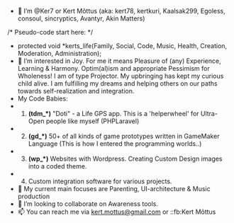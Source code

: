- 👋 I’m @Ker7 or Kert Mõttus (aka: kert78, kertkuri, Kaalsak299, Egoless, consoul, sincryptics, Avantyr, Akin Matters)

/* Pseudo-code start here: */
- protected void *kerts_life(Family, Social, Code, Music, Health, Creation, Moderation, Administration);
- 👀 I’m interested in Joy. For me it means Pleasure of (any) Experience, Learning & Harmony.
      Optim(al)ism and appropriate Pessimism for Wholeness!
      I am of type Projector. My upbringing has kept my curious child alive.
      I am fulfilling my dreams and helping others on our paths towards self-realization and integration.
-    My Code Babies:
-    1) **(tdm_*)** "Doti" - a Life GPS app. This is a 'helperwheel' for Ultra-Open people like myself (PHPLaravel)
-    2) **(gd_*)** 50+ of all kinds of game prototypes written in GameMaker Language (This is how I entered the programming worlds..)
-    3) **(wp_*)** Websites with Wordpress. Creating Custom Design images into a coded theme.
-    4) Custom integration software for various projects.
- 🌱 My current main focuses are Parenting, UI-architecture & Music production
- 💞️ I’m looking to collaborate on Awareness tools.
- 📫 You can reach me via kert.mottus@gmail.com or ::fb:Kert Mõttus
